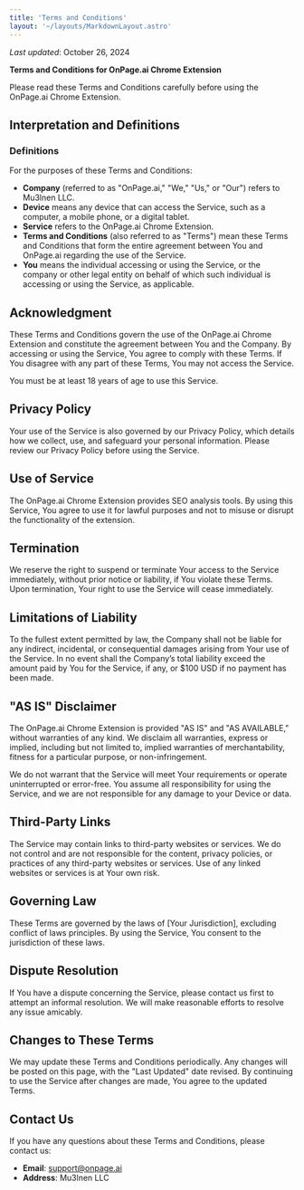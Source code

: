 ```yaml
---
title: 'Terms and Conditions'
layout: '~/layouts/MarkdownLayout.astro'
---
```


_Last updated_: October 26, 2024

**Terms and Conditions for OnPage.ai Chrome Extension**

Please read these Terms and Conditions carefully before using the OnPage.ai Chrome Extension.

## Interpretation and Definitions

### Definitions

For the purposes of these Terms and Conditions:

- **Company** (referred to as "OnPage.ai," "We," "Us," or "Our") refers to Mu3lnen LLC.
- **Device** means any device that can access the Service, such as a computer, a mobile phone, or a digital tablet.
- **Service** refers to the OnPage.ai Chrome Extension.
- **Terms and Conditions** (also referred to as "Terms") mean these Terms and Conditions that form the entire agreement between You and OnPage.ai regarding the use of the Service.
- **You** means the individual accessing or using the Service, or the company or other legal entity on behalf of which such individual is accessing or using the Service, as applicable.

## Acknowledgment

These Terms and Conditions govern the use of the OnPage.ai Chrome Extension and constitute the agreement between You and the Company. By accessing or using the Service, You agree to comply with these Terms. If You disagree with any part of these Terms, You may not access the Service.

You must be at least 18 years of age to use this Service.

## Privacy Policy

Your use of the Service is also governed by our Privacy Policy, which details how we collect, use, and safeguard your personal information. Please review our Privacy Policy before using the Service.

## Use of Service

The OnPage.ai Chrome Extension provides SEO analysis tools. By using this Service, You agree to use it for lawful purposes and not to misuse or disrupt the functionality of the extension.

## Termination

We reserve the right to suspend or terminate Your access to the Service immediately, without prior notice or liability, if You violate these Terms. Upon termination, Your right to use the Service will cease immediately.

## Limitations of Liability

To the fullest extent permitted by law, the Company shall not be liable for any indirect, incidental, or consequential damages arising from Your use of the Service. In no event shall the Company’s total liability exceed the amount paid by You for the Service, if any, or $100 USD if no payment has been made.

## "AS IS" Disclaimer

The OnPage.ai Chrome Extension is provided "AS IS" and "AS AVAILABLE," without warranties of any kind. We disclaim all warranties, express or implied, including but not limited to, implied warranties of merchantability, fitness for a particular purpose, or non-infringement.

We do not warrant that the Service will meet Your requirements or operate uninterrupted or error-free. You assume all responsibility for using the Service, and we are not responsible for any damage to your Device or data.

## Third-Party Links

The Service may contain links to third-party websites or services. We do not control and are not responsible for the content, privacy policies, or practices of any third-party websites or services. Use of any linked websites or services is at Your own risk.

## Governing Law

These Terms are governed by the laws of [Your Jurisdiction], excluding conflict of laws principles. By using the Service, You consent to the jurisdiction of these laws.

## Dispute Resolution

If You have a dispute concerning the Service, please contact us first to attempt an informal resolution. We will make reasonable efforts to resolve any issue amicably.

## Changes to These Terms

We may update these Terms and Conditions periodically. Any changes will be posted on this page, with the "Last Updated" date revised. By continuing to use the Service after changes are made, You agree to the updated Terms.

## Contact Us

If you have any questions about these Terms and Conditions, please contact us:

- **Email**: support@onpage.ai
- **Address**: Mu3lnen LLC